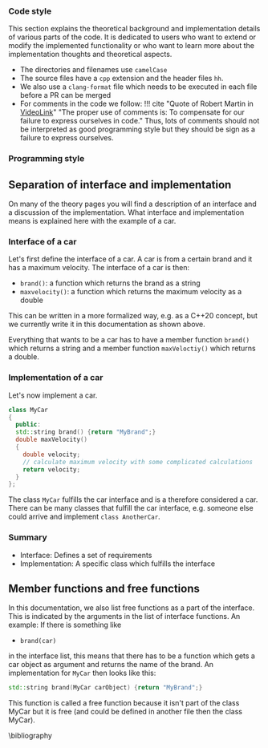 ### Code style
This section explains the theoretical background and implementation details
of various parts of the code. It is dedicated to users who want to extend
or modify the implemented functionality or who want to learn more about
the implementation thoughts and theoretical aspects.

* The directories and filenames use `camelCase`
* The source files have a `cpp` extension and the header files `hh`.
* We also use a `clang-format` file which needs to be executed in each file before a PR can be merged
* For comments in the code we follow:
!!! cite "Quote of Robert Martin in [VideoLink](https://www.youtube.com/watch?v=2a_ytyt9sf8&list=PLmmYSbUCWJ4x1GO839azG_BBw8rkh-zOj)"
          "The proper use of comments is: 
          To compensate for our failure to express ourselves in code."
       Thus, lots of comments should not be interpreted as good programming style but they should be sign as a failure to express ourselves. 


### Programming style


## Separation of interface and implementation
On many of the theory pages you will find a description of an interface and
a discussion of the implementation. What interface and implementation means is
explained here with the example of a car.

### Interface of a car
Let's first define the interface of a car. A car is from a certain brand and it
has a maximum velocity. The interface of a car is then:

- `brand()`: a function which returns the brand as a string
- `maxvelocity()`: a function which returns the maximum velocity as a double

This can be written in a more formalized way, e.g. as a C++20 concept, but we currently write it
in this documentation as shown above.

Everything that wants to be a car has to have a member function `brand()` which
returns a string and a member function `maxVeloctiy()` which returns a double.

### Implementation of a car
Let's now implement a car.
```cpp
class MyCar
{
  public:
  std::string brand() {return "MyBrand";}
  double maxVelocity() 
  {
    double velocity;
    // calculate maximum velocity with some complicated calculations
    return velocity;
  }
};
```
The class `MyCar` fulfills the car interface and is a therefore considered a car.
There can be many classes that fulfill the car interface, e.g. someone else could
arrive and implement `class AnotherCar`.

### Summary
- Interface: Defines a set of requirements
- Implementation: A specific class which fulfills the interface

## Member functions and free functions
In this documentation, we also list free functions as a part of the interface. This is indicated
by the arguments in the list of interface functions. An example: If there is something like

- `brand(car)`

in the interface list, this means that there has to be a function which gets a car object as argument
and returns the name of the brand. An implementation for `MyCar` then looks like this:
```cpp
std::string brand(MyCar carObject) {return "MyBrand";}
```
This function is called a free function because it isn't part of the class MyCar but it is free
(and could be defined in another file then the class MyCar).



\bibliography 